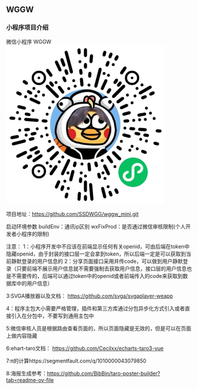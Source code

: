## WGGW 

### 小程序项目介绍
微信小程序 WGGW 
![wggw微信小程序码](wggwQR.png)


项目地址：https://github.com/SSDWGG/wggw_mini.git   

启动环境参数
buildEnv：通讯ip区别
wxFixProd：是否通过微信审核限制(个人开发者小程序的限制)

注意：
1：小程序开发中不应该在前端显示任何有关openid，可由后端在token中隐藏openid，由于封装的接口层一定会拿到token，所以后端一定是可以获取到当前静默登录的用户信息的
2：分享页面接口采用并传code，可以做到用户静默登录（只要前端不展示用户信息就不需要强制去获取用户信息，接口层的用户信息也是不需要传的，后端可以通过token中的openid或者前端传入的code来获取到数据库中的用户信息）

3:SVGA播放器以及文档： https://github.com/svga/svgaplayer-weapp

4：程序主包大小需要严格管理，插件和第三方库通过分包异步化方式引入或者直接引入在分包中，不要写到通用主包中

5:微信审核人员是根据路由查看页面的，所以页面隐藏是无效的，但是可以在页面上做内容隐藏

6:ehart-taro文档： https://github.com/Cecilxx/echarts-taro3-vue

7:π的计算https://segmentfault.com/q/1010000043079850

8:海报生成参考：https://github.com/BibBin/taro-poster-builder?tab=readme-ov-file